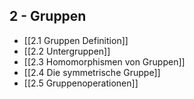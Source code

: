 ## 2 - Gruppen
 - [[2.1 Gruppen Definition]]
 - [[2.2 Untergruppen]]
 - [[2.3 Homomorphismen von Gruppen]]
 - [[2.4 Die symmetrische Gruppe]]
 - [[2.5 Gruppenoperationen]]
